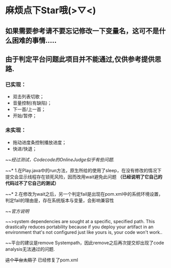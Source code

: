 # 麻烦点下Star哦(>▽<)

## 如果需要参考请不要忘记修改一下变量名，这可不是什么困难的事情.....

## 由于判定平台问题此项目并不能通过,仅供参考提供思路.

### 已实现：
* 双击列表切歌；
* 音量控制(有缺陷)；
* 下一首/上一首；
* 开始/暂停；

### 未实现：
* 拖动进度条控制播放进度；
* 快进/快退；

~~_经过测试，Codecode的OnlineJudge似乎有些问题._

~~* 1.在Play.java中的run方法，原生所给的使用了sleep，在没有修改的情况下提交会显示线程存在锁死风险，因而改用wait避免此问题
**（已经说明了它自己的代码过不了它自己的测试）**

~~* 2.在修改为wait之后，另一个判定fail是出现在pom.xml中的系统环境设置，判定fail的理由是，存在系统版本与变量，会影响兼容性 

~~_官方说明_

~~>system dependencies are sought at a specific, specified path. This drastically reduces portability because if you deploy
 your artifact in an environment that's not configured just like yours is, your code won't work..
 
~~平台的建议是remove Systempath，因此remove之后再次提交却出现了code analysis无法通过的问题.

~~这个平台太屑了~~
已经修复了pom.xml
